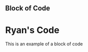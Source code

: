 ## Block of Code

<!DOCTYPE html>
<html>

<body>
<h1>Ryan's Code</h1>
<p>This is an example of a block of code</p>
</body>

</html>
